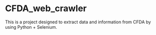 # CFDA_web_crawler
This is a project designed to extract data and information from CFDA by using Python + Selenium.
